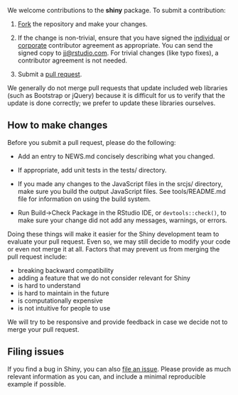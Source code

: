 We welcome contributions to the **shiny** package. To submit a contribution:

1. [Fork](https://github.com/rstudio/shiny/fork) the repository and make your changes.

2. If the change is non-trivial, ensure that you have signed the [individual](http://www.rstudio.com/wp-content/uploads/2014/06/RStudioIndividualContributorAgreement.pdf) or [corporate](http://www.rstudio.com/wp-content/uploads/2014/06/RStudioCorporateContributorAgreement.pdf) contributor agreement as appropriate. You can send the signed copy to jj@rstudio.com. For trivial changes (like typo fixes), a contributor agreement is not needed.

3. Submit a [pull request](https://help.github.com/articles/using-pull-requests).

We generally do not merge pull requests that update included web libraries (such as Bootstrap or jQuery) because it is difficult for us to verify that the update is done correctly; we prefer to update these libraries ourselves.


## How to make changes

Before you submit a pull request, please do the following:

* Add an entry to NEWS.md concisely describing what you changed.

* If appropriate, add unit tests in the tests/ directory.

* If you made any changes to the JavaScript files in the srcjs/ directory, make sure you build the output JavaScript files. See tools/README.md file for information on using the build system.

* Run Build->Check Package in the RStudio IDE, or `devtools::check()`, to make sure your change did not add any messages, warnings, or errors.

Doing these things will make it easier for the Shiny development team to evaluate your pull request. Even so, we may still decide to modify your code or even not merge it at all. Factors that may prevent us from merging the pull request include:

* breaking backward compatibility
* adding a feature that we do not consider relevant for Shiny
* is hard to understand
* is hard to maintain in the future
* is computationally expensive
* is not intuitive for people to use

We will try to be responsive and provide feedback in case we decide not to merge your pull request.


## Filing issues

If you find a bug in Shiny, you can also [file an issue](https://github.com/rstudio/shiny/issues/new). Please provide as much relevant information as you can, and include a minimal reproducible example if possible.
